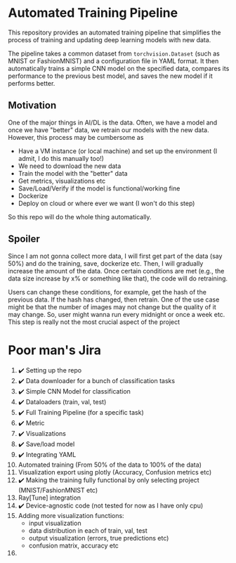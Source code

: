 # Automated Training Pipeline 

This repository provides an automated training pipeline that simplifies the process of training and updating deep learning models with new data.

The pipeline takes a common dataset from `torchvision.Dataset` (such as MNIST or FashionMNIST) and a configuration file in YAML format. 
It then automatically trains a simple CNN model on the specified data, compares its performance to the previous best model,
and saves the new model if it performs better.


## Motivation

One of the major things in AI/DL is the data. Often, we have a model and once we have "better" data, we retrain our 
models with the new data. However, this process may be cumbersome as 

- Have a VM instance (or local machine) and set up the environment (I admit, I do this manually too!) 
- We need to download the new data
- Train the model with the "better" data
- Get metrics, visualizations etc
- Save/Load/Verify if the model is functional/working fine
- Dockerize
- Deploy on cloud or where ever we want (I won't do this step)

So this repo will do the whole thing automatically. 


## Spoiler

Since I am not gonna collect more data, I will first get part of the data (say 50%) and do the training, save, dockerize etc. 
Then, I will gradually increase the amount of the data. Once certain conditions are met (e.g., the data size increase by x% 
or something like that), the code will do retraining. 

Users can change these conditions, for example, get the hash of the previous data. If the hash has changed, then retrain. 
One of the use case might be that the number of images may not change but the quality of it may change. So, user might wanna
run every midnight or once a week etc. This step is really not the most crucial aspect of the project


# Poor man's Jira

1. :heavy_check_mark: Setting up the repo
2. :heavy_check_mark: Data downloader for a bunch of classification tasks
3. :heavy_check_mark: Simple CNN Model for classification
4. :heavy_check_mark: Dataloaders (train, val, test)
5. :heavy_check_mark: Full Training Pipeline (for a specific task)
6. :heavy_check_mark: Metric
7. :heavy_check_mark: Visualizations 
8. :heavy_check_mark: Save/load model
9. :heavy_check_mark: Integrating YAML 
10. Automated training (From 50% of the data to 100% of the data)
11. Visualization export using plotly (Accuracy, Confusion metrics etc)
12. :heavy_check_mark: Making the training fully functional by only selecting project (MNIST/FashionMNIST etc)
13. Ray[Tune] integration 
14. :heavy_check_mark: Device-agnostic code (not tested for now as I have only cpu)
15. Adding more visualization functions:
    - input visualization
    - data distribution in each of train, val, test
    - output visualization (errors, true predictions etc)
    - confusion matrix, accuracy etc
16. 
